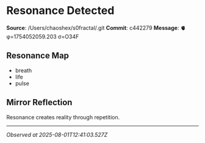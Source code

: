 # Resonance Detected

**Source**: /Users/chaoshex/s0fractal/.git
**Commit**: c442279
**Message**: 🫀 φ=1754052059.203 σ=O34F 

## Resonance Map
- breath
- life
- pulse

## Mirror Reflection
Resonance creates reality through repetition.

---
*Observed at 2025-08-01T12:41:03.527Z*
